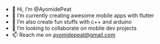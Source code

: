 - 👋 Hi, I’m @AyomidePeat
- 👀 I’m currently creating awesome mobile apps with flutter
- 🌱 I’m also create fun stuffs with c++ and arduino
- 💞️ I’m looking to collaborate on mobile dev projects
- 📫 Reach me on ayomidepeat@gmail.com

<!---
AyomidePeat/AyomidePeat is a ✨ special ✨ repository because its `README.md` (this file) appears on your GitHub profile.
You can click thePreview link to take a look at your changes.
--->
